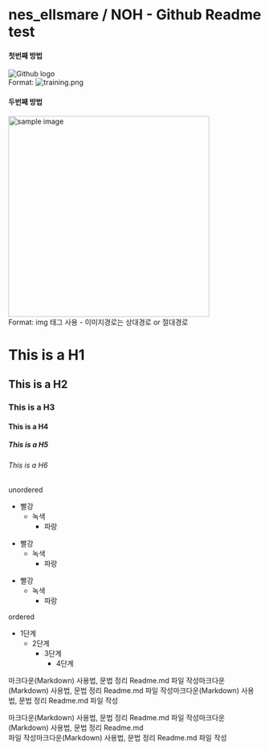 # nes_ellsmare / NOH  - Github Readme test



#### 첫번째 방법
![Github logo](/training.png)  
Format: ![training.png](https://github.com/test/training.png")

#### 두번째 방법   
<a href="#"><img src="https://github.com/ellsmare/test/blob/main/다운로드.jpg" width="400px" alt="sample image"></a>   
Format: img 태그 사용 - 이미지경로는 상대경로 or 절대경로

# This is a H1
## This is a H2
### This is a H3
#### This is a H4
##### This is a H5
###### This is a H6

unordered
* 빨강
  * 녹색
    * 파랑

+ 빨강
  + 녹색
    + 파랑

- 빨강
  - 녹색
    - 파랑

ordered
* 1단계
  - 2단계
    + 3단계
      + 4단계
     

마크다운(Markdown) 사용법, 문법 정리 Readme.md 파일 작성마크다운(Markdown) 사용법, 문법 정리 Readme.md 파일
작성마크다운(Markdown) 사용법, 문법 정리 Readme.md 파일 작성

마크다운(Markdown) 사용법, 문법 정리 Readme.md 파일 작성마크다운(Markdown) 사용법, 문법 정리 Readme.md  
파일 작성마크다운(Markdown) 사용법, 문법 정리 Readme.md 파일 작성

